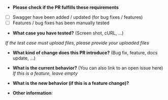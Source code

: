 * **Please check if the PR fulfills these requirements**
- [ ] Swagger have been added / updated (for bug fixes / features)
- [ ] Features / bug fixes has been manually tested

* **What case you have tested?** (Screen shot, cURL, ...)

*If the test case must upload files, please provide your uploaded files*


* **What kind of change does this PR introduce?** (Bug fix, feature, docs update, ...)



* **What is the current behavior?** (You can also link to an open issue here)
*If this is a feature, leave empty*

* **What is the new behavior (if this is a feature change)?**

* **Other information**:
